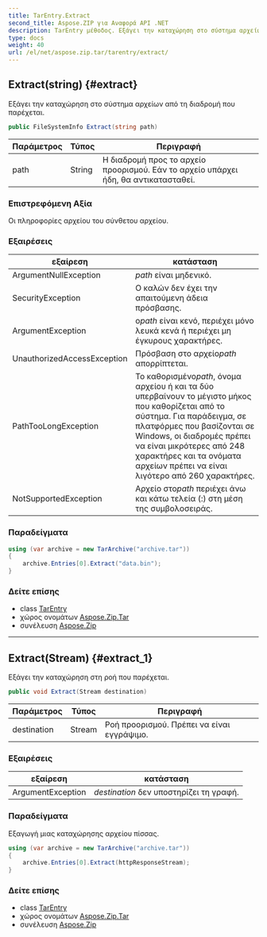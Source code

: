 ```yaml
---
title: TarEntry.Extract
second_title: Aspose.ZIP για Αναφορά API .NET
description: TarEntry μέθοδος. Εξάγει την καταχώρηση στο σύστημα αρχείων από τη διαδρομή που παρέχεται.
type: docs
weight: 40
url: /el/net/aspose.zip.tar/tarentry/extract/
---
```

## Extract(string) {#extract}

Εξάγει την καταχώρηση στο σύστημα αρχείων από τη διαδρομή που παρέχεται.

```csharp
public FileSystemInfo Extract(string path)
```

| Παράμετρος | Τύπος | Περιγραφή |
| --- | --- | --- |
| path | String | Η διαδρομή προς το αρχείο προορισμού. Εάν το αρχείο υπάρχει ήδη, θα αντικατασταθεί. |

### Επιστρεφόμενη Αξία

Οι πληροφορίες αρχείου του σύνθετου αρχείου.

### Εξαιρέσεις

| εξαίρεση | κατάσταση |
| --- | --- |
| ArgumentNullException | *path* είναι μηδενικό. |
| SecurityException | Ο καλών δεν έχει την απαιτούμενη άδεια πρόσβασης. |
| ArgumentException | ο*path* είναι κενό, περιέχει μόνο λευκά κενά ή περιέχει μη έγκυρους χαρακτήρες. |
| UnauthorizedAccessException | Πρόσβαση στο αρχείο*path* απορρίπτεται. |
| PathTooLongException | Το καθορισμένο*path*, όνομα αρχείου ή και τα δύο υπερβαίνουν το μέγιστο μήκος που καθορίζεται από το σύστημα. Για παράδειγμα, σε πλατφόρμες που βασίζονται σε Windows, οι διαδρομές πρέπει να είναι μικρότερες από 248 χαρακτήρες και τα ονόματα αρχείων πρέπει να είναι λιγότερο από 260 χαρακτήρες. |
| NotSupportedException | Αρχείο στο*path* περιέχει άνω και κάτω τελεία (:) στη μέση της συμβολοσειράς. |

### Παραδείγματα

```csharp
using (var archive = new TarArchive("archive.tar"))
{
    archive.Entries[0].Extract("data.bin");
}
```

### Δείτε επίσης

* class [TarEntry](../)
* χώρος ονομάτων [Aspose.Zip.Tar](../../tarentry/)
* συνέλευση [Aspose.Zip](../../../)

---

## Extract(Stream) {#extract_1}

Εξάγει την καταχώρηση στη ροή που παρέχεται.

```csharp
public void Extract(Stream destination)
```

| Παράμετρος | Τύπος | Περιγραφή |
| --- | --- | --- |
| destination | Stream | Ροή προορισμού. Πρέπει να είναι εγγράψιμο. |

### Εξαιρέσεις

| εξαίρεση | κατάσταση |
| --- | --- |
| ArgumentException | *destination* δεν υποστηρίζει τη γραφή. |

### Παραδείγματα

Εξαγωγή μιας καταχώρησης αρχείου πίσσας.

```csharp
using (var archive = new TarArchive("archive.tar"))
{
    archive.Entries[0].Extract(httpResponseStream);
}
```

### Δείτε επίσης

* class [TarEntry](../)
* χώρος ονομάτων [Aspose.Zip.Tar](../../tarentry/)
* συνέλευση [Aspose.Zip](../../../)


